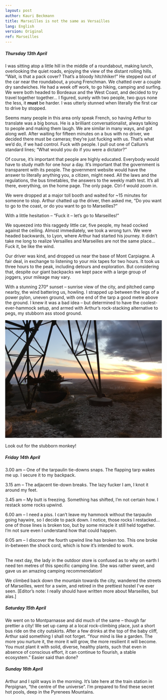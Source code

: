 ```yaml
---
layout: post
author: Kauri Beckmann
title: Marseilles is not the same as Versailles
lang: English
version: Original
ref: Marseilles
---
```


##### Thursday 13th April

I was sitting atop a little hill in the middle of a roundabout, making lunch, overlooking the quiet roads, enjoying the view of the distant rolling hills. “Wait, is that a pack cover? That’s a bloody hitchhiker!” He stepped out of the car near the roundabout, a young Frenchman. We chatted over a couple dry sandwiches. He had a week off work, to go hiking, camping and surfing. We were both headed to Bordeaux and the West Coast, and decided to try travel together together... I figured, surely with two people, two guys none the less, it **must** be harder. I was utterly stunned when literally the first car to drive by stopped.

Seems many people in this area only speak French, so having Arthur to translate was a big bonus. He is a brilliant conversationalist, always talking to people and making them laugh. We are similar in many ways, and got along well. After waiting for fifteen minutes on a bus with no driver, we decided there must be cameras; they’re just fucking with us. That’s what we’d do, if we had control. Fuck with people. I pull out one of Callum’s standard lines; “What would you do if you were a dictator?”

Of course, it’s important that people are highly educated. Everybody would have to study math for one hour a day. It’s important that the government is transparent with its people. The government website would have the answer to literally anything you, a citizen, might need. All the laws and the regulations, the bus timetables, the answers to the weekly math test. It’s all there, everything, on the home page. The only page. Ctrl-f would zoom in.

We were dropped at a major toll booth and waited for ~15 minutes for someone to stop. Arthur chatted up the driver, then asked me, “Do you want to go to the coast, or do you want to go to Marseilles?”

With a little hesitation – “Fuck it – let’s go to Marseilles!”

We squeezed into this raggedy little car, five people, my head cocked against the ceiling. Almost immediately, we took a wrong turn. We were headed backwards, to Lyon, where Arthur had started his journey. It didn’t take me long to realize Versailles and Marseilles are not the same place…
Fuck it, be like the wind.

Our driver was kind, and dropped us near the base of Mont Carpiagne. A fair deal, in exchange to listening to your mix tapes for two hours. It took us three hours to the peak, including detours and exploration. But considering that, despite our giant backpacks we kept pace with a large group of joggers, your mileage may vary.

With a stunning 270° sunset – sunrise view of the city, and pitched camp nearby, the wind battering us, howling. I strapped up between the legs of a power pylon, uneven ground, with one end of the tarp a good metre above the ground. I knew it was a bad idea – but determined to have the coolest-ever-hammock setup, and armed with Arthur’s rock-stacking alternative to pegs, my stubborn ass stood ground.

![marseilles_hammock_sunset](\assets\images\marseilles_hammock_sunset.JPG)
<figcaption>Look out for the stubborn monkey!</figcaption>

##### Friday 14th April

3.00 am – One of the tarpaulin tie-downs snaps. The flapping tarp wakes me up. I secure it to my backpack.

3.15 am – The adjacent tie-down breaks. The lazy fucker I am, I knot it around my feet.

3.45 am – My butt is freezing. Something has shifted, I’m not certain how. I restack some rocks upwind.

6.00 am – I need a piss. I can’t leave my hammock without the tarpaulin going haywire, so I decide to pack down. I notice, those rocks I restacked… one of those lines is broken too, but by some miracle it still held together. I’m not sure even I understand how that could happen.

6:05 am – I discover the fourth upwind line has broken too. This one broke in-between the shock cord, which is how it’s intended to work.

<br>
The next day, the lady in the outdoor store is confused as to why on earth I need ten metres of this specific camping line. She was rather sweet, and gave us an amazing camping recommendation!

We climbed back down the mountain towards the city, wandered the streets of Marseilles, went for a swim, and retired in the prettiest hostel I’ve ever seen. [Editor’s note: I really should have written more about Marseilles, but alas.]

##### Saturday 15th April

We went on to Montparnasse and did much of the same – though far prettier a city! We set up camp  at a local rock-climbing place, just a short bus ride on the city outskirts. After a few drinks at the top of the baby cliff, Arthur said something I shall not forget. “Your mind is like a garden. The more you nurture it, the more it will grow, the more resilient it will become. You must plant it with solid, diverse, healthy plants, such that even in absence of conscious effort, it can continue to flourish, a stable ecosystem.” Easier said than done?

##### Sunday 16th April

Arthur and I split ways in the morning. It’s late here at the train station in Perpignan, “the centre of the universe”. I’m prepared to find these secret hot pools, deep in the Pyrenees Mountains.